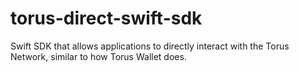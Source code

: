 # torus-direct-swift-sdk
Swift SDK that allows applications to directly interact with the Torus Network, similar to how Torus Wallet does.

